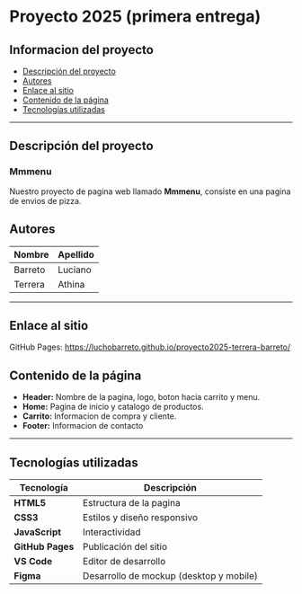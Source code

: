 # Proyecto 2025 (primera entrega)

## Informacion del proyecto

- [Descripción del proyecto](#descripción-del-proyecto)
- [Autores](#autores)
- [Enlace al sitio](#enlace-al-sitio)
- [Contenido de la página](#contenido-de-la-página)
- [Tecnologías utilizadas](#tecnologías-utilizadas)

---

## Descripción del proyecto

### Mmmenu

Nuestro proyecto de pagina web llamado **Mmmenu**, consiste en una pagina de envios de pizza.

## Autores

| Nombre  | Apellido |
| ------- | -------- |
| Barreto | Luciano  |
| Terrera | Athina   |

---

## Enlace al sitio

GitHub Pages: https://luchobarreto.github.io/proyecto2025-terrera-barreto/

## Contenido de la página

- **Header:** Nombre de la pagina, logo, boton hacia carrito y menu.
- **Home:** Pagina de inicio y catalogo de productos.
- **Carrito:** Informacion de compra y cliente.
- **Footer:** Informacion de contacto

---

## Tecnologías utilizadas

| Tecnología       | Descripción                             |
| ---------------- | --------------------------------------- |
| **HTML5**        | Estructura de la pagina                 |
| **CSS3**         | Estilos y diseño responsivo             |
| **JavaScript**   | Interactividad                          |
| **GitHub Pages** | Publicación del sitio                   |
| **VS Code**      | Editor de desarrollo                    |
| **Figma**        | Desarrollo de mockup (desktop y mobile) |
